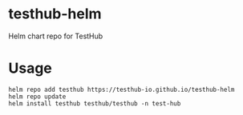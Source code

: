 # testhub-helm
Helm chart repo for TestHub

# Usage
```
helm repo add testhub https://testhub-io.github.io/testhub-helm
helm repo update
helm install testhub testhub/testhub -n test-hub
```
